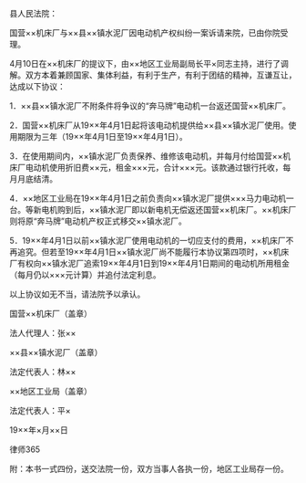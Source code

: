 
 县人民法院： 

 国营××机床厂与××县××镇水泥厂因电动机产权纠纷一案诉请来院，已由你院受理。 

 4月10日在××机床厂的提议下，由××地区工业局副局长平×同志主持，进行了调解。双方本着兼顾国家、集体利益，有利于生产，有利于团结的精神，互谦互让，达成以下协议： 

 1．××县××镇水泥厂不附条件将争议的“奔马牌”电动机一台返还国营××机床厂。 

 2．国营××机床厂从19××年4月1日起将该电动机提供给××县××镇水泥厂使用。使用期限为三年（19××年4月1日至19××年4月1日）。 

 3．在使用期间内，××镇水泥厂负责保养、维修该电动机，并每月付给国营××机床厂电动机使用折旧费××元，租金×××元，合计×××元。该款通过银行托收，每月月底结清。 

 4．××地区工业局在19××年4月1日之前负责向××镇水泥厂提供×××马力电动机一台。等新电机购到后，××镇水泥厂即以新电机无偿返还国营××机床厂。××机床厂则将原“奔马牌”电动机产权正式移交××镇水泥厂。 

 5．19××年4月1日以前××镇水泥厂使用电动机的一切应支付的费用，××机床厂不再追究。但若至19××年4月1日××镇水泥厂尚不能履行本协议第四项时，××机床厂有权向××镇水泥厂追索19××年4月1日到19××年4月1日期间的电动机所用租金（每月仍以×××元计算）并追付法定利息。 

 以上协议如无不当，请法院予以承认。 

 国营××机床厂（盖章） 

 法人代理人：张×× 

 ××县××镇水泥厂（盖章） 

 法定代表人：林×× 

 ××地区工业局（盖章） 

 法定代表人：平× 

 19××年×月××日 





 
律师365






 附：本书一式四份，送交法院一份，双方当事人各执一份，地区工业局存一份。  


 

 
 
 
 
 
  


  
 

  


  


  
 
 
 
 

